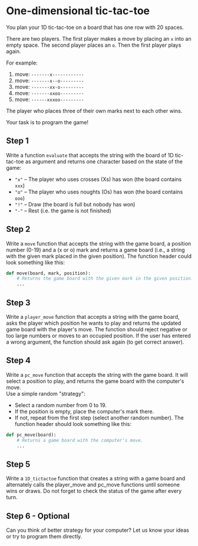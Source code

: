 # One-dimensional tic-tac-toe

You plan your 1D tic-tac-toe on a board that has one row with 20 spaces.

There are two players.
The first player makes a move by placing an `x` into an empty space.
The second player places an `o`. Then the first player plays again.

For example:
1. move: `-------x------------`
2. move: `-------x--o---------`
3. move: `-------xx-o---------`
4. move: `-------xxoo---------`
5. move: `------xxxoo---------`
   
The player who places three of their own marks next to each other wins.

Your task is to program the game!

## Step 1

Write a function `evaluate` that accepts the string with the board of 1D tic-tac-toe as argument 
and returns one character based on the state of the game:

- `"x"` – The player who uses crosses (Xs) has won (the board contains `xxx`)
- `"o"` – The player who uses noughts (Os) has won (the board contains `ooo`)
- `"!"` – Draw (the board is full but nobody has won)
- `"-"` – Rest (i.e. the game is not finished)

## Step 2

Write a `move` function that accepts the string with the game board, a position number (0-19)
and a (x or o) mark and returns a game board (i.e., a string with the given mark placed in the given position).
The function header could look something like this:

```python
def move(board, mark, position):
    # Returns the game board with the given mark in the given position.
    ...
```

## Step 3

Write a `player_move` function that accepts a string with the game board, asks the player 
which position he wants to play
and returns the updated game board with the player's move. The function should reject 
negative or too large numbers or moves to an occupied position. If the user has entered
a wrong argument, the function should ask again (to get correct answer).

## Step 4

Write a `pc_move` function that accepts the string with the game board.
It will select a position to play, and returns
the game board with the computer's move.<br>
Use a simple random "strategy":
* Select a random number from 0 to 19.
* If the position is empty, place the computer's mark there.
* If not, repeat from the first step (select another random number).
The function header should look something like this:

```python
def pc_move(board):
    # Returns a game board with the computer's move.
    ...
```


## Step 5

Write a `1D_tictactoe` function that creates a string with a game board and alternately calls the player_move and
pc_move functions until someone wins or draws.
Do not forget to check the status of the game after every turn.

## Step 6 - Optional
Can you think of better strategy for your computer? 
Let us know your ideas or try to program them directly.
